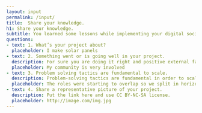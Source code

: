 ```yaml
---
layout: input
permalink: /input/
title:  Share your knowledge.
h1: Share your knowledge.
subtitle: You learned some lessons while implementing your digital social innovation project. This is the space where you can share your knowledge and access the experiences of other innovators like you. Why? Because we can learn together how to reach a better impact.
questions:
- text: 1. What’s your project about?
  placeholder: I make solar panels
- text: 2. Something went or is going well in your project.
  description: For sure you are doing it right and positive external factors are also influencing the process... tell everyone what part of your project is working well.
  placeholder: My community is very involved
- text: 3. Problem solving tactics are fundamental to scale.
  description: Problem-solving tactics are fundamental in order to scale. A lot of projects face problems in their path towards sustainability. You’ve likely experienced problems during implementation: how did you solve them? 
  placeholder: The roles were starting to overlap so we split in horizontal specialized groups
- text: 4. Share a representative picture of your project.
  description: Put the link here and use CC BY-NC-SA license.
  placeholder: http://image.com/img.jpg
---
```

